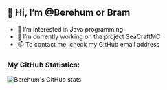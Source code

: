 ## 👋 Hi, I’m @Berehum or Bram
- 👀 I’m interested in Java programming
- 💼 I’m currently working on the project SeaCraftMC
- 📫 To contact me, check my GitHub email address



### My GitHub Statistics:
![Berehum's GitHub stats](https://github-readme-stats.vercel.app/api?username=Berehum&count_private=true&theme=great-gatsby&show-icons=true)


